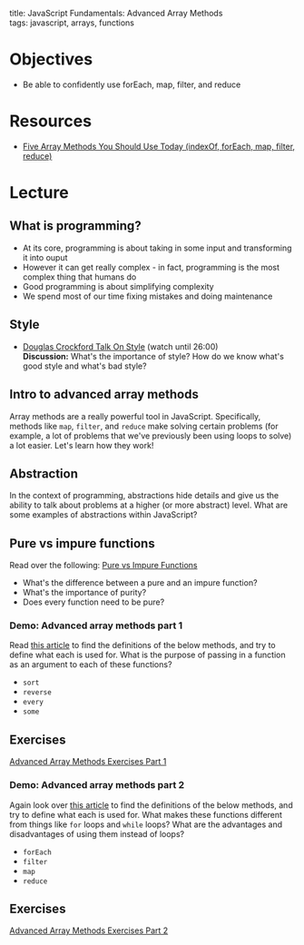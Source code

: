 title: JavaScript Fundamentals: Advanced Array Methods  
tags: javascript, arrays, functions

# Objectives
* Be able to confidently use forEach, map, filter, and reduce

# Resources
- [Five Array Methods You Should Use Today (indexOf, forEach, map, filter, reduce)](http://colintoh.com/blog/5-array-methods-that-you-should-use-today)

# Lecture
## What is programming?

- At its core, programming is about taking in some input and transforming it into ouput
- However it can get really complex - in fact, programming is the most complex thing that humans do
- Good programming is about simplifying complexity
- We spend most of our time fixing mistakes and doing maintenance

## Style
- [Douglas Crockford Talk On Style](https://youtu.be/_EANG8ZZbRs?t=23m22s) (watch until 26:00)  
**Discussion:** What's the importance of style? How do we know what's good style and what's bad style?

## Intro to advanced array methods
Array methods are a really powerful tool in JavaScript. Specifically, methods like `map`, `filter`, and `reduce` make solving certain problems (for example, a lot of problems that we've previously been using loops to solve) a lot easier. Let's learn how they work!

## Abstraction
In the context of programming, abstractions hide details and give us the ability to talk about problems at a higher (or more abstract) level. What are some examples of abstractions within JavaScript?

## Pure vs impure functions
Read over the following: [Pure vs Impure Functions](http://www.nicoespeon.com/en/2015/01/pure-functions-javascript/)

- What's the difference between a pure and an impure function?
- What's the importance of purity?
- Does every function need to be pure?

### Demo: Advanced array methods part 1
Read [this article](http://www.w3schools.com/jsref/jsref_obj_array.asp) to find the definitions of the below methods, and try to define what each is used for. What is the purpose of passing in a function as an argument to each of these functions?

- `sort` 
- `reverse`
- `every`
- `some`

## Exercises
[Advanced Array Methods Exercises Part 1](advanced-array-methods-exercises.md)

### Demo: Advanced array methods part 2
Again look over [this article](http://www.w3schools.com/jsref/jsref_obj_array.asp) to find the definitions of the below methods, and try to define what each is used for. What makes these functions different from things like `for` loops and `while` loops? What are the advantages and disadvantages of using them instead of loops?

- `forEach`
- `filter`
- `map`
- `reduce`

## Exercises
[Advanced Array Methods Exercises Part 2](advanced-array-methods-exercises-2.md)

